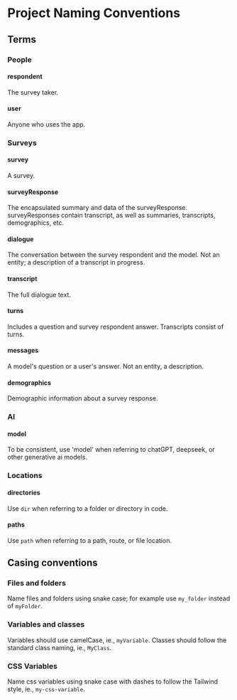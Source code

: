 # Project Naming Conventions

## Terms

### People

#### respondent

The survey taker.

#### user

Anyone who uses the app.

### Surveys

#### survey

A survey.

#### surveyResponse

The encapsulated summary and data of the surveyResponse. surveyResponses contain transcript, as well as summaries, transcripts, demographics, etc.

#### dialogue

The conversation between the survey respondent and the model. Not an entity; a description of a transcript in progress.

#### transcript

The full dialogue text.

#### turns

Includes a question and survey respondent answer. Transcripts consist of turns.

#### messages

A model's question or a user's answer. Not an entity, a description.

#### demographics

Demographic information about a survey response.

### AI

#### model

To be consistent, use 'model' when referring to chatGPT, deepseek, or other generative ai models.

### Locations

#### directories

Use `dir` when referring to a folder or directory in code.

#### paths

Use `path` when referring to a path, route, or file location.

## Casing conventions

### Files and folders

Name files and folders using snake case; for example use `my_folder` instead of `myFolder`.

### Variables and classes

Variables should use camelCase, ie., `myVariable`. Classes should follow the standard class naming, ie., `MyClass`.

### CSS Variables

Name css variables using snake case with dashes to follow the Tailwind style, ie., `my-css-variable`.
